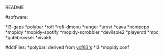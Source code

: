 README

#software: 

*i3-gaps
*polybar
*rofi
*rofi-dmenu
*ranger
*urxvt
*cava
*ncmpcpp
*mopidy
*mopidy-spotify
*mopidy-scrobbler
*devilspie2
*playerctl
*mpc
*qutebrowser
*vivaldi

#dotFiles:
*polybar: derived from [ycf83's](https://github.com/ycf83/dotfile)
*i3
*mopidy.conf

